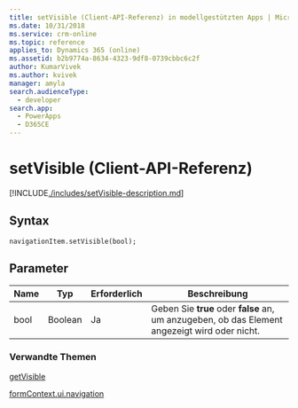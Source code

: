```yaml
---
title: setVisible (Client-API-Referenz) in modellgestützten Apps | MicrosoftDocs
ms.date: 10/31/2018
ms.service: crm-online
ms.topic: reference
applies_to: Dynamics 365 (online)
ms.assetid: b2b9774a-8634-4323-9df8-0739cbbc6c2f
author: KumarVivek
ms.author: kvivek
manager: amyla
search.audienceType:
  - developer
search.app:
  - PowerApps
  - D365CE
---
```

# <a name="setvisible-client-api-reference"></a>setVisible (Client-API-Referenz)



[!INCLUDE[./includes/setVisible-description.md](./includes/setVisible-description.md)]

## <a name="syntax"></a>Syntax

`navigationItem.setVisible(bool);`

## <a name="parameter"></a>Parameter

|Name|Typ|Erforderlich|Beschreibung|
|--|--|--|--|
|bool|Boolean|Ja|Geben Sie **true** oder **false** an, um anzugeben, ob das Element angezeigt wird oder nicht.|

### <a name="related-topics"></a>Verwandte Themen

[getVisible](getVisible.md)

[formContext.ui.navigation](../formContext-ui-navigation.md)



